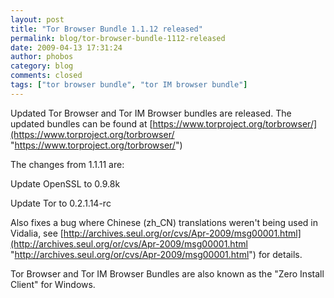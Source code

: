 ```yaml
---
layout: post
title: "Tor Browser Bundle 1.1.12 released"
permalink: blog/tor-browser-bundle-1112-released
date: 2009-04-13 17:31:24
author: phobos
category: blog
comments: closed
tags: ["tor browser bundle", "tor IM browser bundle"]
---
```


Updated Tor Browser and Tor IM Browser bundles are released. The updated bundles can be found at [https://www.torproject.org/torbrowser/](https://www.torproject.org/torbrowser/ "https://www.torproject.org/torbrowser/")

The changes from 1.1.11 are:

Update OpenSSL to 0.9.8k

Update Tor to 0.2.1.14-rc

Also fixes a bug where Chinese (zh\_CN) translations weren't being used in Vidalia, see [http://archives.seul.org/or/cvs/Apr-2009/msg00001.html](http://archives.seul.org/or/cvs/Apr-2009/msg00001.html "http://archives.seul.org/or/cvs/Apr-2009/msg00001.html") for details.

Tor Browser and Tor IM Browser Bundles are also known as the "Zero Install Client" for Windows.
